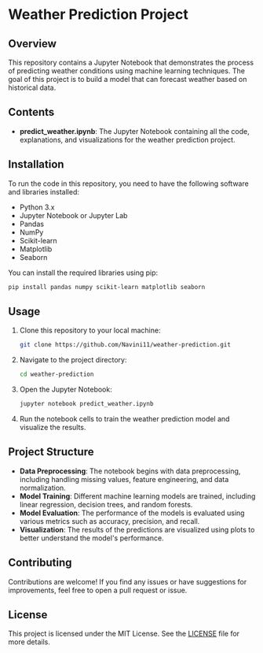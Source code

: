 # Weather Prediction Project

## Overview

This repository contains a Jupyter Notebook that demonstrates the process of predicting weather conditions using machine learning techniques. The goal of this project is to build a model that can forecast weather based on historical data.

## Contents

- **predict_weather.ipynb**: The Jupyter Notebook containing all the code, explanations, and visualizations for the weather prediction project.

## Installation

To run the code in this repository, you need to have the following software and libraries installed:

- Python 3.x
- Jupyter Notebook or Jupyter Lab
- Pandas
- NumPy
- Scikit-learn
- Matplotlib
- Seaborn

You can install the required libraries using pip:

```bash
pip install pandas numpy scikit-learn matplotlib seaborn
```

## Usage

1. Clone this repository to your local machine:

    ```bash
    git clone https://github.com/Navini11/weather-prediction.git
    ```

2. Navigate to the project directory:

    ```bash
    cd weather-prediction
    ```

3. Open the Jupyter Notebook:

    ```bash
    jupyter notebook predict_weather.ipynb
    ```

4. Run the notebook cells to train the weather prediction model and visualize the results.

## Project Structure

- **Data Preprocessing**: The notebook begins with data preprocessing, including handling missing values, feature engineering, and data normalization.
- **Model Training**: Different machine learning models are trained, including linear regression, decision trees, and random forests.
- **Model Evaluation**: The performance of the models is evaluated using various metrics such as accuracy, precision, and recall.
- **Visualization**: The results of the predictions are visualized using plots to better understand the model's performance.

## Contributing

Contributions are welcome! If you find any issues or have suggestions for improvements, feel free to open a pull request or issue.

## License

This project is licensed under the MIT License. See the [LICENSE](LICENSE) file for more details.
